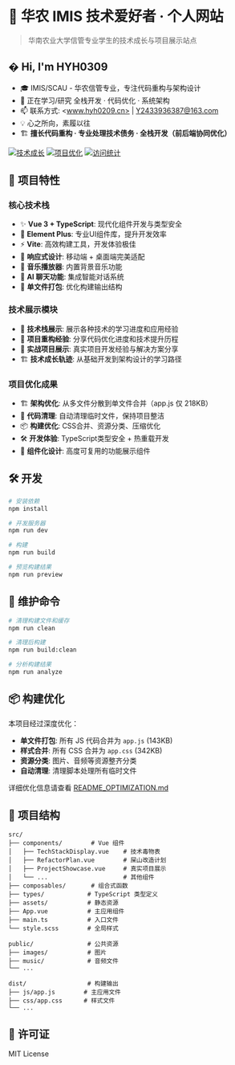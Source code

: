 # 🌟 华农 IMIS 技术爱好者 · 个人网站

> 华南农业大学信管专业学生的技术成长与项目展示站点

## � Hi, I'm HYH0309

- 🎓 IMIS/SCAU - 华农信管专业，专注代码重构与架构设计
- 🌱 正在学习/研究 全栈开发 · 代码优化 · 系统架构
- 📫 联系方式: <www.hyh0209.cn> | <Y2433936387@163.com>
- 💡 心之所向，素履以往
- 🏗️ **擅长代码重构 · 专业处理技术债务 · 全栈开发（前后端协同优化）**

[![技术成长](https://img.shields.io/badge/技术成长-持续进行中-brightgreen)]()
[![项目优化](https://img.shields.io/badge/项目优化-经验丰富-blue)]()
[![访问统计](https://visitor-badge.laobi.icu/badge?page_id=HYH0309.HYH0309)]()

## 🚀 项目特性

### 核心技术栈

- ✨ **Vue 3 + TypeScript**: 现代化组件开发与类型安全
- 🎨 **Element Plus**: 专业UI组件库，提升开发效率
- ⚡ **Vite**: 高效构建工具，开发体验极佳
- 📱 **响应式设计**: 移动端 + 桌面端完美适配
- 🎵 **音乐播放器**: 内置背景音乐功能
- 💬 **AI 聊天功能**: 集成智能对话系统
- 🔧 **单文件打包**: 优化构建输出结构

### 技术展示模块

- 🧪 **技术栈展示**: 展示各种技术的学习进度和应用经验
- 🚧 **项目重构经验**: 分享代码优化进度和技术提升历程
- 💼 **实战项目展示**: 真实项目开发经验与解决方案分享
- 🏗️ **技术成长轨迹**: 从基础开发到架构设计的学习路径

### 项目优化成果

- 🏗️ **架构优化**: 从多文件分散到单文件合并（app.js 仅 218KB）
- 🧹 **代码清理**: 自动清理临时文件，保持项目整洁
- 📦 **构建优化**: CSS合并、资源分类、压缩优化
- 🛠️ **开发体验**: TypeScript类型安全 + 热重载开发
- 🎨 **组件化设计**: 高度可复用的功能展示组件

## 🛠️ 开发

```bash
# 安装依赖
npm install

# 开发服务器
npm run dev

# 构建
npm run build

# 预览构建结果
npm run preview
```

## 🧹 维护命令

```bash
# 清理构建文件和缓存
npm run clean

# 清理后构建
npm run build:clean

# 分析构建结果
npm run analyze
```

## 📦 构建优化

本项目经过深度优化：

- **单文件打包**: 所有 JS 代码合并为 `app.js` (143KB)
- **样式合并**: 所有 CSS 合并为 `app.css` (342KB)
- **资源分类**: 图片、音频等资源整齐分类
- **自动清理**: 清理脚本处理所有临时文件

详细优化信息请查看 [README_OPTIMIZATION.md](./README_OPTIMIZATION.md)

## 📁 项目结构

```text
src/
├── components/        # Vue 组件
│   ├── TechStackDisplay.vue    # 技术毒物表
│   ├── RefactorPlan.vue        # 屎山改造计划
│   ├── ProjectShowcase.vue     # 真实项目展示
│   └── ...                     # 其他组件
├── composables/       # 组合式函数
├── types/            # TypeScript 类型定义
├── assets/           # 静态资源
├── App.vue           # 主应用组件
├── main.ts           # 入口文件
└── style.scss        # 全局样式

public/               # 公共资源
├── images/           # 图片
├── music/            # 音频文件
└── ...

dist/                 # 构建输出
├── js/app.js        # 主应用文件
├── css/app.css      # 样式文件
└── ...
```

## 📄 许可证

MIT License
